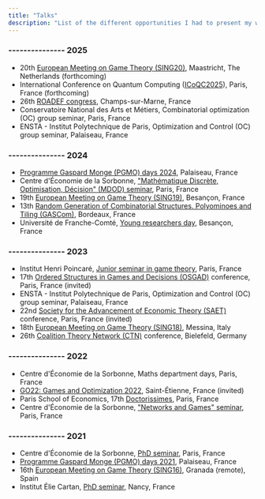 ```yaml
---
title: "Talks"
description: "List of the different opportunities I had to present my work."
---
```


### --------------- 2025

- 20th [European Meeting on Game Theory (SING20)](https://sites.google.com/view/sing20), Maastricht, The Netherlands (forthcoming)
- International Conference on Quantum Computing ([ICoQC2025](https://icoqc2025.sciencesconf.org/?lang=en)), Paris, France (forthcoming)
- 26th [ROADEF congress](https://roadef2025.org), Champs-sur-Marne, France
- Conservatoire National des Arts et Métiers, Combinatorial optimization (OC) group seminar, Paris, France
- ENSTA - Institut Polytechnique de Paris, Optimization and Control (OC) group seminar, Palaiseau, France


### --------------- 2024

- [Programme Gaspard Monge (PGMO) days 2024](https://fondation-hadamard.fr/fr/programmes/les-programmes-thematiques/home/pgmo-days/), Palaiseau, France
- Centre d'Économie de la Sorbonne, ["Mathématique Discrète, Optimisation, Décision" (MDOD) seminar](https://sites.google.com/view/seminaire-mdod/home), Paris, France
- 19th [European Meeting on Game Theory (SING19)](https://univfcomte.wixsite.com/sing19), Besançon, France
- 13th [Random Generation of Combinatorial Structures. Polyominoes and Tiling (GASCom)](https://gascom2024.sciencesconf.org), Bordeaux, France
- Université de Franche-Comté, [Young researchers day](https://crese.univ-fcomte.fr/fr/actualites/journee-jeunes-chercheurs-en-theorie-des-jeux-et-microeconomie-14-mars-2024-dl-15-fevrier), Besançon, France


### --------------- 2023

- Institut Henri Poincaré, [Junior seminar in game theory](https://sites.google.com/view/seminairetheoriedesjeux/junior-seminar-20232024), Paris, France
- 17th [Ordered Structures in Games and Decisions (OSGAD)](https://sites.google.com/view/osgad/accueil) conference, Paris, France (invited)
- ENSTA - Institut Polytechnique de Paris, Optimization and Control (OC) group seminar, Palaiseau, France
- 22nd [Society for the Advancement of Economic Theory (SAET)](https://sites.google.com/view/saet2023/home) conference, Paris, France (invited)
- 18th [European Meeting on Game Theory (SING18)](https://www.bisazzagangi.it/sing18/index.php), Messina, Italy
- 26th [Coalition Theory Network (CTN)](http://www.coalitiontheory.net) conference, Bielefeld, Germany


### --------------- 2022

- Centre d'Économie de la Sorbonne, Maths department days, Paris, France
- [GO22: Games and Optimization 2022](https://go22.sciencesconf.org), Saint-Étienne, France (invited) 
- Paris School of Economics, 17th [Doctorissimes](https://sites.google.com/site/doctorissimes3/previous-doctorissimes-conferences/17th-doctorissimes-2022), Paris, France
- Centre d'Économie de la Sorbonne, ["Networks and Games" seminar](https://sites.google.com/site/cesworkinggroupnetworks/), Paris, France

 
### --------------- 2021
 
- Centre d'Économie de la Sorbonne, [PhD seminar](https://sites.google.com/view/cesphdseminar/accueil), Paris, France
- [Programme Gaspard Monge (PGMO) days 2021](https://fondation-hadamard.fr/fr/programmes/les-programmes-thematiques/home/), Palaiseau, France
- 16th [European Meeting on Game Theory (SING16)](https://congresos.ugr.es/sing16/), Granada (remote), Spain
- Institut Élie Cartan, [PhD seminar](https://iecl.univ-lorraine.fr/evenements/seminaires/groupe-de-travail-doctorants/), Nancy, France
 